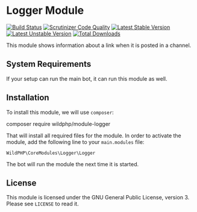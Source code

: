 # Logger Module
[![Build Status](https://scrutinizer-ci.com/g/WildPHP/module-logger/badges/build.png?b=master)](https://scrutinizer-ci.com/g/WildPHP/module-logger/build-status/master)
[![Scrutinizer Code Quality](https://scrutinizer-ci.com/g/WildPHP/module-logger/badges/quality-score.png?b=master)](https://scrutinizer-ci.com/g/WildPHP/module-logger/?branch=master)
[![Latest Stable Version](https://poser.pugx.org/wildphp/module-logger/v/stable)](https://packagist.org/packages/wildphp/module-logger)
[![Latest Unstable Version](https://poser.pugx.org/wildphp/module-logger/v/unstable)](https://packagist.org/packages/wildphp/module-logger)
[![Total Downloads](https://poser.pugx.org/wildphp/module-logger/downloads)](https://packagist.org/packages/wildphp/module-logger)

This module shows information about a link when it is posted in a channel.

## System Requirements
If your setup can run the main bot, it can run this module as well.

## Installation
To install this module, we will use `composer`:

composer require wildphp/module-logger

That will install all required files for the module. In order to activate the module, add the following line to your `main.modules` file:

    WildPHP\CoreModules\Logger\Logger

The bot will run the module the next time it is started.

## License
This module is licensed under the GNU General Public License, version 3. Please see `LICENSE` to read it.
